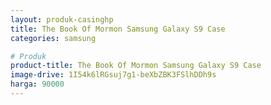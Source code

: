 ```yaml
---
layout: produk-casinghp
title: The Book Of Mormon Samsung Galaxy S9 Case
categories: samsung

# Produk
product-title: The Book Of Mormon Samsung Galaxy S9 Case
image-drive: 1I54k6lRGsuj7g1-beXbZBK3FSlhDDh9s
harga: 90000
---
```

